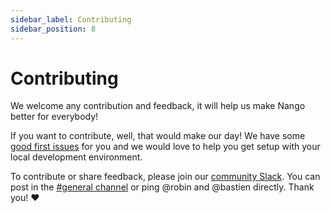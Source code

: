 ```yaml
---
sidebar_label: Contributing
sidebar_position: 8
---
```


# Contributing

We welcome any contribution and feedback, it will help us make Nango better for everybody!

If you want to contribute, well, that would make our day! We have some [good first issues](https://github.com/NangoHQ/nango/issues?q=is%3Aissue+is%3Aopen+label%3A%22good+first+issue%22) for you and we would love to help you get setup with your local development environment.

To contribute or share feedback, please join our [community Slack](https://nango.dev/slack). You can post in the [#general channel](https://nango-community.slack.com/archives/C03QBHSMPUM) or ping @robin and @bastien directly.  Thank you! ❤️
